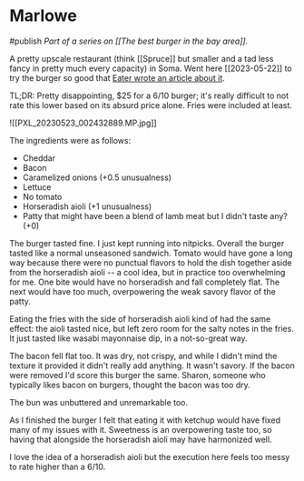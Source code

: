 # Marlowe
#publish 
_Part of a series on [[The best burger in the bay area]]._

A pretty upscale restaurant (think [[Spruce]] but smaller and a tad less fancy in pretty much every capacity) in Soma. Went here [[2023-05-22]] to try the burger so good that [Eater wrote an article about it](https://sf.eater.com/2022/3/9/22969354/marlowe-restaurant-open-soma-burger-menu).

TL;DR: Pretty disappointing, $25 for a 6/10 burger; it's really difficult to not rate this lower based on its absurd price alone. Fries were included at least.

![[PXL_20230523_002432889.MP.jpg]]

The ingredients were as follows:
- Cheddar
- Bacon
- Caramelized onions (+0.5 unusualness)
- Lettuce
- No tomato
- Horseradish aioli (+1 unusualness)
- Patty that might have been a blend of lamb meat but I didn't taste any? (+0)

The burger tasted fine. I just kept running into nitpicks. Overall the burger tasted like a normal unseasoned sandwich. Tomato would have gone a long way because there were no punctual flavors to hold the dish together aside from the horseradish aioli -- a cool idea, but in practice too overwhelming for me. One bite would have no horseradish and fall completely flat. The next would have too much, overpowering the weak savory flavor of the patty.

Eating the fries with the side of horseradish aioli kind of had the same effect: the aioli tasted nice, but left zero room for the salty notes in the fries. It just tasted like wasabi mayonnaise dip, in a not-so-great way.

The bacon fell flat too. It was dry, not crispy, and while I didn't mind the texture it provided it didn't really add anything. It wasn't savory. If the bacon were removed I'd score this burger the same. Sharon, someone who typically likes bacon on burgers, thought the bacon was too dry.

The bun was unbuttered and unremarkable too.

As I finished the burger I felt that eating it with ketchup would have fixed many of my issues with it. Sweetness is an overpowering taste too, so having that alongside the horseradish aioli may have harmonized well.

I love the idea of a horseradish aioli but the execution here feels too messy to rate higher than a 6/10.




